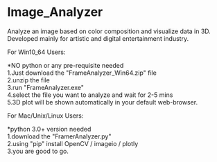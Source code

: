 # Image_Analyzer
Analyze an image based on color composition and visualize data in 3D. Developed mainly  for artistic and digital entertainment industry.

For Win10_64 Users:

*NO python or any pre-requisite needed\
1.Just download the "FrameAnalyzer_Win64.zip" file\
2.unzip the file\
3.run  "FrameAnalyzer.exe"\
4.select the file you want to analyze and wait for 2-5 mins\
5.3D plot will be shown automatically in your default web-browser.


For Mac/Unix/Linux Users:

*python 3.0+ version needed\
1.download the "FramerAnalyzer.py"\
2.using "pip" install OpenCV / imageio / plotly\
3.you are good to go.
